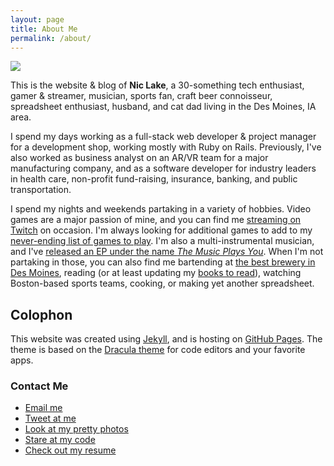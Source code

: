 ```yaml
---
layout: page
title: About Me
permalink: /about/
---
```


<img class="photo photo-right" src="https://i.imgur.com/cpCOxpe.jpg" />

This is the website & blog of **Nic Lake**, a 30-something tech enthusiast, gamer & streamer, musician, sports fan, craft beer connoisseur, spreadsheet enthusiast, husband, and cat dad living in the Des Moines, IA area.

I spend my days working as a full-stack web developer & project manager for a development shop, working mostly with Ruby on Rails. Previously, I've also worked as business analyst on an AR/VR team for a major manufacturing company, and as a software developer for industry leaders in health care, non-profit fund-raising, insurance, banking, and public transportation.

I spend my nights and weekends partaking in a variety of hobbies. Video games are a major passion of mine, and you can find me [streaming on Twitch](https://twitch.tv/PhoenixUNI) on occasion. I'm always looking for additional games to add to my [never-ending list of games to play](https://docs.google.com/spreadsheets/d/1zg-SOYI8DlH-ibSNslfPtq0xJB4sEMb_7OHKbq2qclk/edit?usp=sharing). I'm also a multi-instrumental musician, and I've [released an EP under the name *The Music Plays You*](http://themusicplaysyou.bandcamp.com). When I'm not partaking in those, you can also find me bartending at [the best brewery in Des Moines](http://www.confluencebrewing.com), reading (or at least updating my [books to read](https://docs.google.com/spreadsheets/d/1-1PcHF6xzFKTaTvxnfjm6bVgo4pd5yIr3nbxsbckoFo/edit?usp=sharing)), watching Boston-based sports teams, cooking, or making yet another spreadsheet.

## Colophon

This website was created using [Jekyll](https://jekyllrb.com/), and is hosting on [GitHub Pages](https://pages.github.com/). The theme is based on the [Dracula theme][drac] for code editors and your favorite apps.

[drac]: https://draculatheme.com

<div class="contact-me">
  <h3>Contact Me</h3>
  <ul>
    <li><a href="mailto:niclake13@gmail.com">Email me</a></li>
    <li><a href="http://twitter.com/niclake">Tweet at me</a></li>
    <li><a href="http://instagram.com/niclake">Look at my pretty photos</a></li>
    <li><a href="https://github.com/niclake">Stare at my code</a></li>
    <li><a href="https://docs.google.com/document/d/1KZT-nR_7WVi1ZtnnAwM9OpL2VZmrTSmT9eAHdupwZrk/edit?usp=sharing">Check out my resume</a></li>
  </ul>
</div>